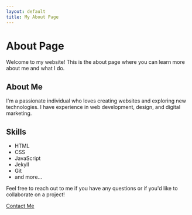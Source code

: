 ```yaml
---
layout: default
title: My About Page
---
```


# About Page

Welcome to my website! This is the about page where you can learn more about me and what I do.

## About Me

I'm a passionate individual who loves creating websites and exploring new technologies. I have experience in web development, design, and digital marketing.

## Skills

- HTML
- CSS
- JavaScript
- Jekyll
- Git
- and more...

Feel free to reach out to me if you have any questions or if you'd like to collaborate on a project!

[Contact Me](contact.html)
